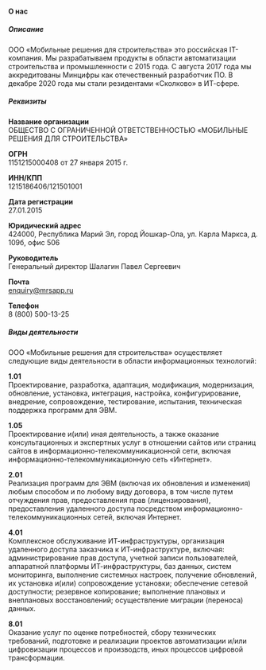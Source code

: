 #### О нас

##### Описание

ООО «Мобильные решения для строительства» это российская IT-компания. Мы разрабатываем продукты в области
автоматизации строительства и промышленности с 2015 года. С августа 2017 года мы аккредитованы Минцифры как
отечественный разработчик ПО. В декабре 2020 года мы стали резидентами «Сколково» в ИТ-сфере.

##### Реквизиты

**Название организации**  
ОБЩЕСТВО С ОГРАНИЧЕННОЙ ОТВЕТСТВЕННОСТЬЮ «МОБИЛЬНЫЕ РЕШЕНИЯ ДЛЯ СТРОИТЕЛЬСТВА»

**ОГРН**  
1151215000408 от 27 января 2015 г.

**ИНН/КПП**  
1215186406/121501001

**Дата регистрации**  
27.01.2015

**Юридический адрес**  
424000, Республика Марий Эл, город Йошкар-Ола, ул. Карла Маркса, д. 109б, офис 506

**Руководитель**  
Генеральный директор Шалагин Павел Сергеевич

**Почта**  
enquiry@mrsapp.ru

**Телефон**  
8 (800) 500-13-25

##### Виды деятельности

ООО «Мобильные решения для строительства» осуществляет следующие виды деятельности
в области информационных технологий:

**1.01**  
Проектирование, разработка, адаптация, модификация, модернизация, обновление, установка, интеграция, настройка, конфигурирование, внедрение, сопровождение, тестирование, испытания, техническая поддержка программ для ЭВМ.

**1.05**  
Проектирование и(или) иная деятельность, а также оказание консультационных и экспертных услуг
в отношении сайтов или страниц сайтов в информационно-телекоммуникационной сети, включая информационно-телекоммуникационную сеть «Интернет».

**2.01**  
Реализация программ для ЭВМ (включая их обновления и изменения) любым способом и по любому виду договора, в том числе путем отчуждения прав, предоставления прав (лицензирования), предоставления удаленного доступа посредством информационно-телекоммуникационных сетей, включая Интернет.

**4.01**  
Комплексное обслуживание ИТ-инфраструктуры, организация удаленного доступа заказчика
к ИТ-инфраструктуре, включая: администрирование прав доступа, учетной записи пользователей, аппаратной платформы ИТ-инфраструктуры, баз данных, систем мониторинга, выполнение системных настроек, получение обновлений, их установка и(или) сопровождение установки; обеспечение сетевой доступности; резервное копирование; выполнение плановых и внеплановых восстановлений; осуществление миграции (переноса) данных.

**8.01**  
Оказание услуг по оценке потребностей, сбору технических требований, подготовке и реализации проектов автоматизации и/или цифровизации процессов и производств, иных процессов цифровой трансформации.

